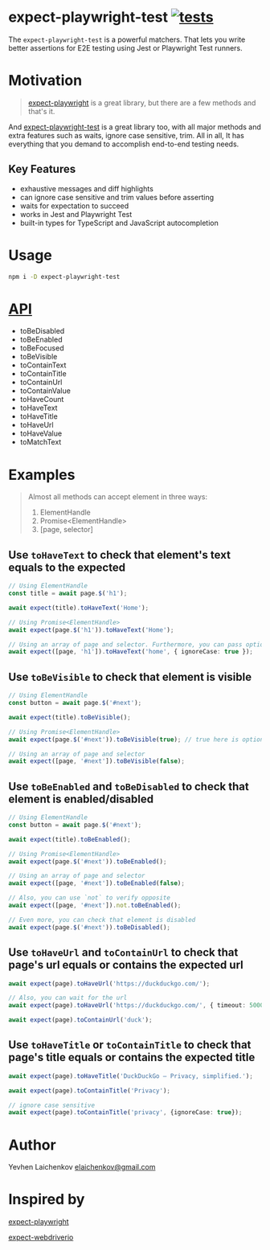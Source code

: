 # expect-playwright-test [![tests](https://github.com/elaichenkov/expect-playwright-test/actions/workflows/tests.yml/badge.svg)](https://github.com/elaichenkov/expect-playwright-test/actions/workflows/tests.yml)

The `expect-playwright-test` is a powerful matchers. That lets you write better assertions for E2E testing using Jest or Playwright Test runners.

# Motivation
> [expect-playwright](https://github.com/playwright-community/expect-playwright) is a great library, but there are a few methods and that's it.

And [expect-playwright-test](https://github.com/elaichenkov/expect-playwright-test) is a great library too, with all major methods and extra features such as waits, ignore case sensitive, trim. All in all, It has everything that you demand to accomplish end-to-end testing needs.

## Key Features
* exhaustive messages and diff highlights
* can ignore case sensitive and trim values before asserting
* waits for expectation to succeed
* works in Jest and Playwright Test
* built-in types for TypeScript and JavaScript autocompletion

# Usage

```sh
npm i -D expect-playwright-test
```

# [API]()
* toBeDisabled
* toBeEnabled
* toBeFocused
* toBeVisible
* toContainText
* toContainTitle
* toContainUrl
* toContainValue
* toHaveCount
* toHaveText
* toHaveTitle
* toHaveUrl
* toHaveValue
* toMatchText

# Examples

> Almost all methods can accept element in three ways:
> 1. ElementHandle
> 2. Promise\<ElementHandle>
> 3. [page, selector]
## Use `toHaveText` to check that element's text equals to the expected

```typescript
// Using ElementHandle
const title = await page.$('h1');

await expect(title).toHaveText('Home');

// Using Promise<ElementHandle>
await expect(page.$('h1')).toHaveText('Home');

// Using an array of page and selector. Furthermore, you can pass options such as ignoreCase and trim
await expect([page, 'h1']).toHaveText('home', { ignoreCase: true });
```
## Use `toBeVisible` to check that element is visible
```typescript
// Using ElementHandle
const button = await page.$('#next');

await expect(title).toBeVisible();

// Using Promise<ElementHandle>
await expect(page.$('#next')).toBeVisible(true); // true here is optional

// Using an array of page and selector
await expect([page, '#next']).toBeVisible(false);
```


## Use `toBeEnabled` and `toBeDisabled` to check that element is enabled/disabled

```typescript
// Using ElementHandle
const button = await page.$('#next');

await expect(title).toBeEnabled();

// Using Promise<ElementHandle>
await expect(page.$('#next')).toBeEnabled();

// Using an array of page and selector
await expect([page, '#next']).toBeEnabled(false);

// Also, you can use `not` to verify opposite
await expect([page, '#next']).not.toBeEnabled();

// Even more, you can check that element is disabled
await expect(page.$('#next')).toBeDisabled();
```

## Use `toHaveUrl` and `toContainUrl` to check that page's url equals or contains the expected url
```typescript
await expect(page).toHaveUrl('https://duckduckgo.com/');

// Also, you can wait for the url
await expect(page).toHaveUrl('https://duckduckgo.com/', { timeout: 5000 });

await expect(page).toContainUrl('duck');
```
## Use `toHaveTitle` or `toContainTitle` to check that page's title equals or contains the expected title

```typescript
await expect(page).toHaveTitle('DuckDuckGo — Privacy, simplified.');

await expect(page).toContainTitle('Privacy');

// ignore case sensitive
await expect(page).toContainTitle('privacy', {ignoreCase: true});
```
# Author
Yevhen Laichenkov <elaichenkov@gmail.com>
# Inspired by
[expect-playwright](https://github.com/playwright-community/expect-playwright)

[expect-webdriverio](https://github.com/webdriverio/expect-webdriverio)

